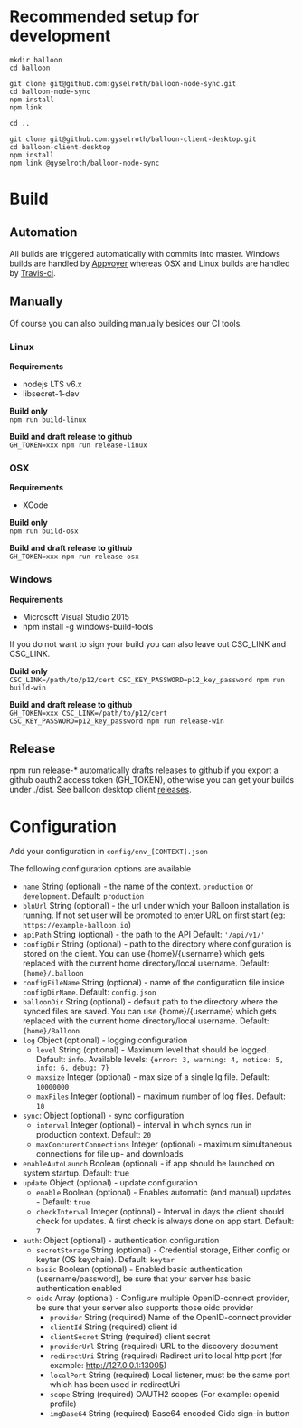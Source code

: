 # Recommended setup for development

```
mkdir balloon
cd balloon

git clone git@github.com:gyselroth/balloon-node-sync.git
cd balloon-node-sync
npm install
npm link

cd ..

git clone git@github.com:gyselroth/balloon-client-desktop.git
cd balloon-client-desktop
npm install
npm link @gyselroth/balloon-node-sync
```

# Build

## Automation
All builds are triggered automatically with commits into master. Windows builds are handled by [Appvoyer](https://ci.appveyor.com/project/raffis/balloon-client-desktop) whereas OSX and Linux builds are handled by [Travis-ci](https://travis-ci.org/gyselroth/balloon-client-desktop).

## Manually
Of course you can also building manually besides our CI tools.

### Linux
**Requirements**
* nodejs LTS v6.x
* libsecret-1-dev

**Build only**\
`npm run build-linux`

**Build and draft release to github**\
`GH_TOKEN=xxx npm run release-linux`

### OSX
**Requirements**
* XCode

**Build only**\
`npm run build-osx`

**Build and draft release to github**\
`GH_TOKEN=xxx npm run release-osx`

### Windows
**Requirements**
* Microsoft Visual Studio 2015
* npm install -g windows-build-tools

If you do not want to sign your build you can also leave out CSC_LINK and CSC_LINK.

**Build only**\
`CSC_LINK=/path/to/p12/cert CSC_KEY_PASSWORD=p12_key_password npm run build-win`

**Build and draft release to github**\
`GH_TOKEN=xxx CSC_LINK=/path/to/p12/cert CSC_KEY_PASSWORD=p12_key_password npm run release-win`

## Release
npm run release-* automatically drafts releases to github if you export a github oauth2 access token (GH_TOKEN), otherwise you can get your builds under ./dist. 
See balloon desktop client [releases](https://github.com/gyselroth/balloon-client-desktop/releases).


# Configuration
Add your configuration in `config/env_[CONTEXT].json`

The following configuration options are available

* `name` String (optional) - the name of the context. `production` or `development`. Default: `production`
* `blnUrl` String (optional) - the url under which your Balloon installation is running. If not set user will be prompted to enter URL on first start (eg: `https://example-balloon.io`)
* `apiPath` String (optional) - the path to the API Default: `'/api/v1/'`
* `configDir` String (optional) - path to the directory where configuration is stored on the client. You can use {home}/{username} which gets replaced with the current home directory/local username. Default: `{home}/.balloon`
* `configFileName` String (optional) - name of the configuration file inside `configDirName`. Default: `config.json`
* `balloonDir` String (optional) - default path to the directory where the synced files are saved. You can use {home}/{username} which gets replaced with the current home directory/local username. Default: `{home}/Balloon`
* `log` Object (optional) - logging configuration
  * `level` String (optional) - Maximum level that should be logged. Default: `info`. Available levels: `{error: 3, warning: 4, notice: 5, info: 6, debug: 7}`
  * `maxsize` Integer (optional) - max size of a single lg file. Default: `10000000`
  * `maxFiles` Integer (optional) - maximum number of log files. Default: `10`
* `sync`: Object (optional) - sync configuration
  * `interval` Integer (optional) - interval in which syncs run in production context. Default: `20`
  * `maxConcurentConnections` Integer (optional) - maximum simultaneous connections for file up- and downloads
* `enableAutoLaunch` Boolean (optional) - if app should be launched on system startup. Default: true
* `update` Object (optional) - update configuration
  * `enable` Boolean (optional) - Enables automatic (and manual) updates - Default: `true`
  * `checkInterval` Integer (optional) - Interval in days the client should check for updates. A first check is always done on app start. Default: `7`
* `auth`: Object (optional) - authentication configuration
  * `secretStorage` String (optional) - Credential storage, Either config or keytar (OS keychain). Default: `keytar`
  * `basic` Boolean (optional) - Enabled basic authentication (username/password), be sure that your server has basic authentication enabled
  * `oidc` Array (optional) - Configure multiple OpenID-connect provider, be sure that your server also supports those oidc provider
    * `provider` String (required) Name of the OpenID-connect provider
    * `clientId` String (required) client id
    * `clientSecret` String (required) client secret
    * `providerUrl` String (required) URL to the discovery document
    * `redirectUri` String (required) Redirect uri to local http port (for example: http://127.0.0.1:13005)
    * `localPort` String (required) Local listener, must be the same port which has been used in redirectUri
    * `scope` String (required) OAUTH2 scopes (For example: openid profile)
    * `imgBase64` String (required) Base64 encoded Oidc sign-in button
